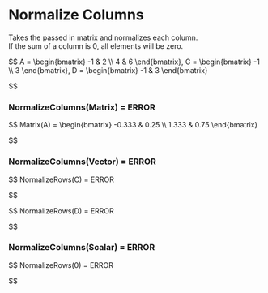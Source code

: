# Normalize Columns

Takes the passed in matrix and normalizes each column.  
If the sum of a column is 0, all elements will be zero.


$$
A = \begin{bmatrix}
    -1 & 2          \\\\
    4 & 6
\end{bmatrix}, 
    C = \begin{bmatrix}
    -1 \\\\
    3
\end{bmatrix}, 
D = \begin{bmatrix}
    -1 & 3
\end{bmatrix}

$$

### NormalizeColumns(Matrix) = ERROR


$$
Matrix(A) = \begin{bmatrix}
	-0.333 & 0.25 \\\\
    1.333 & 0.75
\end{bmatrix}

$$

### NormalizeColumns(Vector) = ERROR


$$
NormalizeRows(C) = ERROR

$$


$$
NormalizeRows(D) = ERROR

$$

### NormalizeColumns(Scalar) = ERROR


$$
NormalizeRows(0) = ERROR

$$